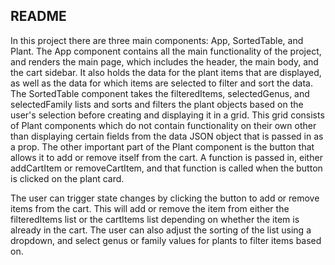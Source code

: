 ## README
In this project there are three main components: App, SortedTable, and Plant. The App component contains all the main
functionality of the project, and renders the main page, which includes the header, the main body, and the cart sidebar.
It also holds the data for the plant items that are displayed, as well as the data for which items are selected to filter
and sort the data. The SortedTable component takes the filteredItems, selectedGenus, and selectedFamily lists and sorts 
and filters the plant objects based on the user's selection before creating and displaying it in a grid. This grid consists 
of Plant components which do not contain functionality on their own other than displaying certain fields from the data 
JSON object that is passed in as a prop. The other important part of the Plant component is the button that allows it to
add or remove itself from the cart. A function is passed in, either addCartItem or removeCartItem, and that function is
called when the button is clicked on the plant card.

The user can trigger state changes by clicking the button to add or remove items from the cart. This will add or remove
the item from either the filteredItems list or the cartItems list depending on whether the item is already in the cart.
The user can also adjust the sorting of the list using a dropdown, and select genus or family values for plants to filter
items based on.